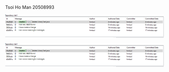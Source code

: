 Tsoi Ho Man 20508993

![md image](lab1.png)

<img src="lab1.png"
     alt="lab1"
     style="float: left; margin-right: 10px;" />